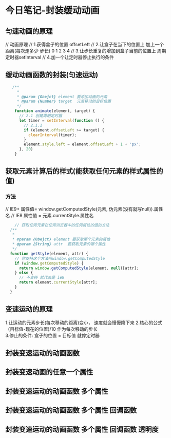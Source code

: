 # 今日笔记-封装缓动动画

## 匀速动画的原理

  // 动画原理
  // 1.获得盒子的位置 offsetLeft
  // 2.让盒子在当下的位置上 加上一个 距离(每次走多少 步长) 0 1  2 3 4
  // 3.让步长重复的增加到盒子当前的位置上  周期定时器setInterval
  // 4.加一个让定时器停止执行的条件

## 缓动动画函数的封装(匀速运动)

```js
   /**
     *
     * @param {Obejct} element 要添加动画的元素
     * @param {Number} target  元素移动的目标位置
     */
    function animate(element, target) {
      // 2.1 创建周期定时器
      let timer = setInterval(function () {
        // 2.1.1
        if (element.offsetLeft >= target) {
          clearInterval(timer);
        }
        element.style.left = element.offsetLeft + 1 + 'px';
      }, 20)
    }

```

## 获取元素计算后的样式(能获取任何元素的样式属性的值)

### 方法

  // IE9+
  属性值= window.getComputedStyle(元素, 伪元素(没有就写null)).属性名
  // IE8
  属性值 = 元素.currentStyle.属性名

  ```js
      // 获取任何元素在任何浏览器中的任何属性的值的方法
    /**
     * 
     * @param {Obejct} element 要获取哪个元素的属性
     * @param {String} attr  要获取元素的哪个属性
     */
    function getStyle(element, attr) {
      // 你支持这个方法吗window.getComputedStyle
      if (window.getComputedStyle) {
        return window.getComputedStyle(element, null)[attr];
      } else {
        // 不支持 就代表是 ie8
        return element.currentStyle[attr];
      }
    }


  ```

## 变速运动的原理

  1.让运动的元素步长(每次移动的距离)变小， 速度就会慢慢降下来
  2.核心的公式 （目标值-现在的位置)/10  作为每次移动的步长  
  3.停止的条件:  盒子的位置 = 目标值  就停定时器

## 封装变速运动的动画函数

## 封装变速动画的任意一个属性

## 封装变速运动的动画函数 多个属性

## 封装变速运动的动画函数 多个属性  回调函数

## 封装变速运动的动画函数 多个属性  回调函数 透明度
